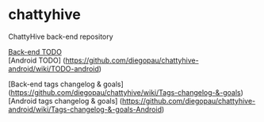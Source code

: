 chattyhive
==========

ChattyHive back-end repository

[Back-end TODO](https://github.com/diegopau/chattyhive/wiki/TODO-back-end)  
[Android TODO] (https://github.com/diegopau/chattyhive-android/wiki/TODO-android)  

[Back-end tags changelog & goals] (https://github.com/diegopau/chattyhive/wiki/Tags-changelog-&-goals)  
[Android tags changelog & goals] (https://github.com/diegopau/chattyhive-android/wiki/Tags-changelog-&-goals-Android)  
